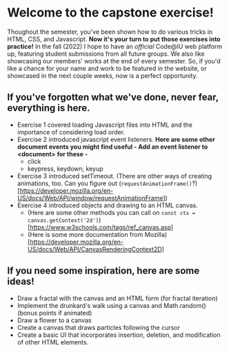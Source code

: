 # Welcome to the capstone exercise!
Thoughout the semester, you've been shown how to do various tricks in HTML, CSS, and Javascript. **Now it's your turn to put those exercises into practice!** In the fall (2022) I hope to have an *official* Code@IU web platform up, featuring student submissions from all future groups. We also like showcasing our members' works at the end of every semester. So, if you'd like a chance for your name and work to be featured in the website, or showcased in the next couple weeks, now is a perfect opportunity.

## If you've forgotten what we've done, never fear, everything is here.
- Exercise 1 covered loading Javascript files into HTML and the importance of considering load order.
- Exercise 2 introduced javascript event listeners. **Here are some other document events you might find useful - Add an event listener to &lt;document&gt; for these -**
    - click
    - keypress, keydown, keyup
- Exercise 3 introduced setTimeout. (There are other ways of creating animations, too. Can you figure out (`requestAnimationFrame()`?)[https://developer.mozilla.org/en-US/docs/Web/API/window/requestAnimationFrame])
- Exercise 4 introduced objects and drawing to an HTML canvas.
    - (Here are some other methods you can call on `const ctx = canvas.getContext('2d')`)[https://www.w3schools.com/tags/ref_canvas.asp]
    - (Here is some more documentation from Mozilla)[https://developer.mozilla.org/en-US/docs/Web/API/CanvasRenderingContext2D]


## If you need some inspiration, here are some ideas!
- Draw a fractal with the canvas and an HTML form (for fractal iteration)
- Implement the drunkard's walk using a canvas and Math.random() (bonus points if animated)
- Draw a flower to a canvas
- Create a canvas that draws particles following the cursor
- Create a basic UI that incorporates insertion, deletion, and modification of other HTML elements.